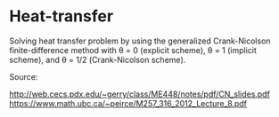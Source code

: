 # Heat-transfer
Solving heat transfer problem by using the generalized Crank-Nicolson finite-difference method with θ = 0 (explicit scheme), θ = 1 (implicit scheme), and θ = 1/2 (Crank-Nicolson scheme).

Source:

http://web.cecs.pdx.edu/~gerry/class/ME448/notes/pdf/CN_slides.pdf
https://www.math.ubc.ca/~peirce/M257_316_2012_Lecture_8.pdf
